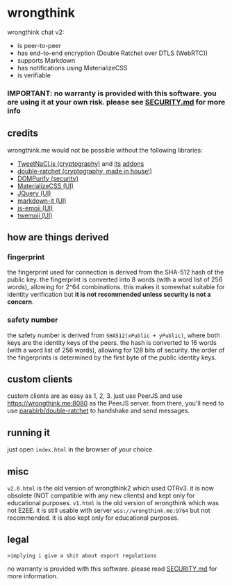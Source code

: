 # wrongthink

wrongthink chat v2:
* is peer-to-peer
* has end-to-end encryption (Double Ratchet over DTLS (WebRTC))
* supports Markdown
* has notifications using MaterializeCSS
* is verifiable

### IMPORTANT: no warranty is provided with this software. you are using it at your own risk. please see [SECURITY.md](SECURITY.md) for more info

## credits
wrongthink.me would not be possible without the following libraries:
* [TweetNaCl.js (cryptography)](https://github.com/dchest/tweetnacl-js) and [its](https://github.com/dchest/tweetnacl-util-js) [addons](https://github.com/dchest/tweetnacl-auth-js)
* [double-ratchet (cryptography, made in house!)](https://github.com/birb-digital/double-ratchet)
* [DOMPurify (security)](https://github.com/cure53/DOMPurify)
* [MaterializeCSS (UI)](https://github.com/materializecss/materialize)
* [JQuery (UI)](https://github.com/jquery/jquery)
* [markdown-it (UI)](https://github.com/markdown-it/markdown-it)
* [js-emoji (UI)](https://github.com/iamcal/js-emoji)
* [twemoji (UI)](https://github.com/twitter/twemoji)

## how are things derived
### fingerprint
the fingerprint used for connection is derived from the SHA-512 hash of the public key. the fingerprint is converted into 8 words (with a word list of 256 words), allowing for 2^64 combinations. this makes it somewhat suitable for identity verification but **it is not recommended unless security is not a concern**.
### safety number
the safety number is derived from `SHA512(xPublic + yPublic)`, where both keys are the identity keys of the peers. the hash is converted to 16 words (with a word list of 256 words), allowing for 128 bits of security. the order of the fingerprints is determined by the first byte of the public identity keys.

## custom clients
custom clients are as easy as 1, 2, 3. just use PeerJS and use https://wrongthink.me:8080 as the PeerJS server. from there, you'll need to use [parabirb/double-ratchet](https://github.com/parabirb/double-ratchet) to handshake and send messages.

## running it
just open `index.html` in the browser of your choice.

## misc
`v2.0.html` is the old version of wrongthink2 which used OTRv3. it is now obsolete (NOT compatible with any new clients) and kept only for educational purposes. `v1.html` is the old version of wrongthink which was not E2EE. it is still usable with server `wss://wrongthink.me:9764` but not recommended. it is also kept only for educational purposes.

## legal
```
>implying i give a shit about export regulations
```

no warranty is provided with this software. please read [SECURITY.md](SECURITY.md) for more information.
